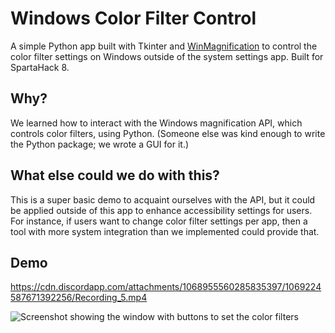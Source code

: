 # Windows Color Filter Control

A simple Python app built with Tkinter and [WinMagnification](https://github.com/MaxBQb/WinMagnification) to control the color filter settings on Windows outside of the system settings app. Built for SpartaHack 8.

## Why?

We learned how to interact with the Windows magnification API, which controls color filters, using Python. (Someone else was kind enough to write the Python package; we wrote a GUI for it.)

## What else could we do with this?

This is a super basic demo to acquaint ourselves with the API, but it could be applied outside of this app to enhance accessibility settings for users. For instance, if users want to change color filter settings per app, then a tool with more system integration than we implemented could provide that.

## Demo

https://cdn.discordapp.com/attachments/1068955560285835397/1069224587671392256/Recording_5.mp4

![Screenshot showing the window with buttons to set the color filters](https://cdn.discordapp.com/attachments/1068955560285835397/1069224931335880764/2023-01-29_06_53_33-buttons.py_-_colorchanger_hackathon_-_Visual_Studio_Code.png)
